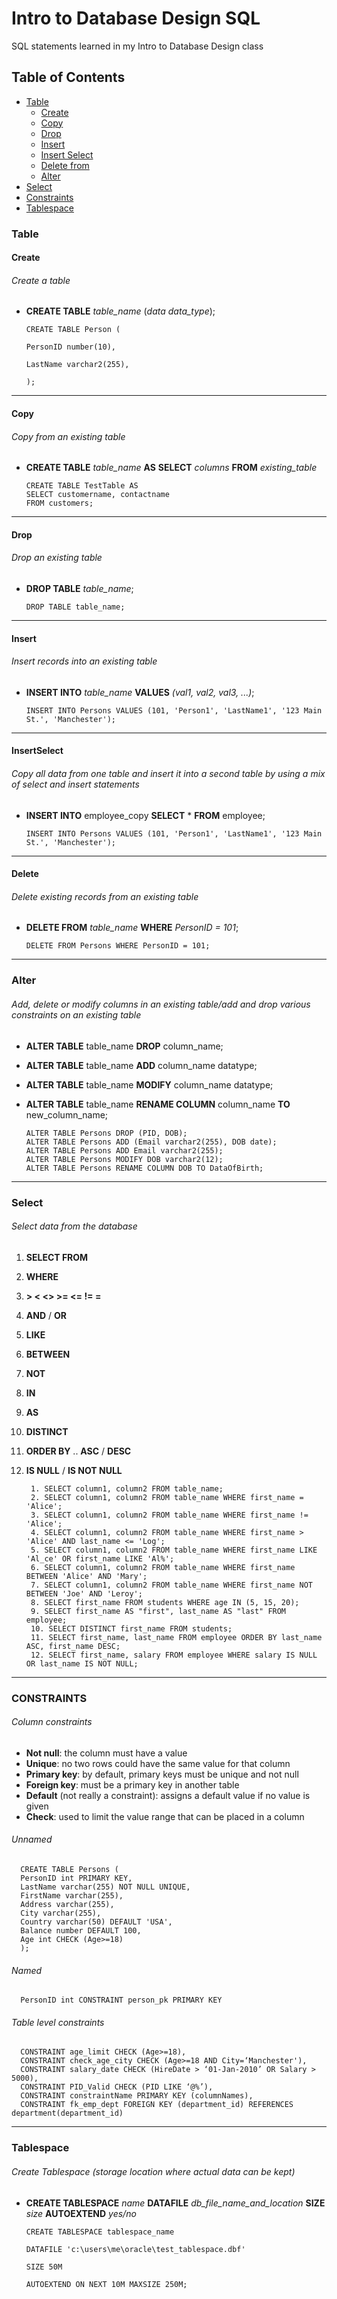 # Intro to Database Design SQL
SQL statements learned in my Intro to Database Design class

## Table of Contents
- [Table](#Table)
   - [Create](#Create)
   - [Copy](#Copy)
   - [Drop](#Drop)
   - [Insert](#Insert)
   - [Insert Select](InsertSelect)
   - [Delete from](#Delete)
   - [Alter](#Alter)
- [Select](#Select)
- [Constraints](#Constraints)
- [Tablespace](#Tablespace)

### Table
#### Create
###### Create a table
- **CREATE TABLE** *table_name* (*data* *data_type*);

      CREATE TABLE Person (

      PersonID number(10),

      LastName varchar2(255),

      );
---
#### Copy
###### Copy from an existing table
- **CREATE TABLE** *table_name* **AS** **SELECT** *columns* **FROM** *existing_table*

      CREATE TABLE TestTable AS
      SELECT customername, contactname
      FROM customers;
---
#### Drop
###### Drop an existing table
- **DROP TABLE** *table_name*;

      DROP TABLE table_name;
---
#### Insert
###### Insert records into an existing table
- **INSERT INTO** *table_name* **VALUES** *(val1, val2, val3, ...)*;

      INSERT INTO Persons VALUES (101, 'Person1', 'LastName1', '123 Main St.', 'Manchester');
---
#### InsertSelect
######  Copy all data from one table and insert it into a second table by using a mix of select and insert statements
- **INSERT INTO** employee_copy **SELECT** * **FROM** employee;

      INSERT INTO Persons VALUES (101, 'Person1', 'LastName1', '123 Main St.', 'Manchester');
---
#### Delete
###### Delete existing records from an existing table
- **DELETE FROM** *table_name* **WHERE** *PersonID = 101*;

      DELETE FROM Persons WHERE PersonID = 101;
---
### Alter
######  Add, delete or modify columns in an existing table/add and drop various constraints on an existing table
- **ALTER TABLE** table_name **DROP** column_name;
- **ALTER TABLE** table_name **ADD** column_name datatype;
- **ALTER TABLE** table_name **MODIFY** column_name datatype;
- **ALTER TABLE** table_name **RENAME COLUMN** column_name **TO** new_column_name;


      ALTER TABLE Persons DROP (PID, DOB);
      ALTER TABLE Persons ADD (Email varchar2(255), DOB date);
      ALTER TABLE Persons ADD Email varchar2(255);
      ALTER TABLE Persons MODIFY DOB varchar2(12);
      ALTER TABLE Persons RENAME COLUMN DOB TO DataOfBirth;
---
### Select
###### Select data from the database
1. **SELECT FROM**
2. **WHERE**
3. **> < <> >= <= != =**
4. **AND** / **OR**
5. **LIKE**
6. **BETWEEN**
7. **NOT**
8. **IN**
9. **AS**
10. **DISTINCT**
11. **ORDER BY** .. **ASC** / **DESC**
12. **IS NULL** / **IS NOT NULL**

         1. SELECT column1, column2 FROM table_name;
         2. SELECT column1, column2 FROM table_name WHERE first_name = 'Alice';
         3. SELECT column1, column2 FROM table_name WHERE first_name != 'Alice';
         4. SELECT column1, column2 FROM table_name WHERE first_name > 'Alice' AND last_name <= 'Log';
         5. SELECT column1, column2 FROM table_name WHERE first_name LIKE 'Al_ce' OR first_name LIKE 'Al%';
         6. SELECT column1, column2 FROM table_name WHERE first_name BETWEEN 'Alice' AND 'Mary';
         7. SELECT column1, column2 FROM table_name WHERE first_name NOT BETWEEN 'Joe' AND 'Leroy';
         8. SELECT first_name FROM students WHERE age IN (5, 15, 20);
         9. SELECT first_name AS "first", last_name AS "last" FROM employee;
         10. SELECT DISTINCT first_name FROM students;
         11. SELECT first_name, last_name FROM employee ORDER BY last_name ASC, first_name DESC;
         12. SELECT first_name, salary FROM employee WHERE salary IS NULL OR last_name IS NOT NULL;
---
### CONSTRAINTS
###### Column constraints
- **Not null**: the column must have a value
- **Unique**: no two rows could have the same value for that column
- **Primary key**: by default, primary keys must be unique and not null
- **Foreign key**: must be a primary key in another table
- **Default** (not really a constraint): assigns a default value if no value is given
- **Check**: used to limit the value range that can be placed in a column
###### Unnamed
      CREATE TABLE Persons (
      PersonID int PRIMARY KEY,
      LastName varchar(255) NOT NULL UNIQUE,
      FirstName varchar(255),
      Address varchar(255),
      City varchar(255),
      Country varchar(50) DEFAULT 'USA',
      Balance number DEFAULT 100,
      Age int CHECK (Age>=18)
      );
###### Named
      PersonID int CONSTRAINT person_pk PRIMARY KEY
###### Table level constraints
      CONSTRAINT age_limit CHECK (Age>=18),
      CONSTRAINT check_age_city CHECK (Age>=18 AND City=‘Manchester'),
      CONSTRAINT salary_date CHECK (HireDate > ‘01-Jan-2010’ OR Salary > 5000),
      CONSTRAINT PID_Valid CHECK (PID LIKE ‘@%’),
      CONSTRAINT constraintName PRIMARY KEY (columnNames),
      CONSTRAINT fk_emp_dept FOREIGN KEY (department_id) REFERENCES department(department_id)
---
### Tablespace
###### Create Tablespace (storage location where actual data can be kept)
- **CREATE TABLESPACE** *name* **DATAFILE** *db_file_name_and_location* **SIZE** *size* **AUTOEXTEND** *yes/no*

      CREATE TABLESPACE tablespace_name
      
      DATAFILE 'c:\users\me\oracle\test_tablespace.dbf'

      SIZE 50M

      AUTOEXTEND ON NEXT 10M MAXSIZE 250M;


